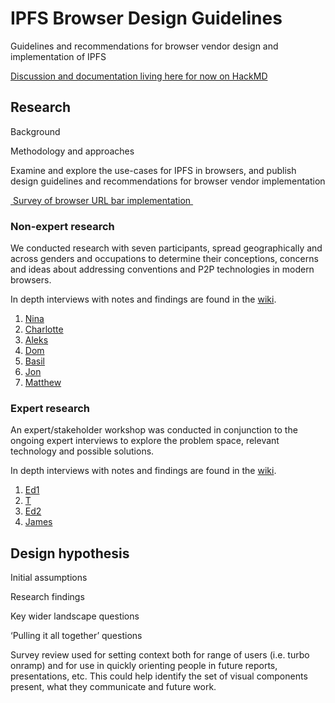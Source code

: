 # IPFS Browser Design Guidelines
Guidelines and recommendations for browser vendor design and implementation of IPFS

[Discussion and documentation living here for now on HackMD][1]

## Research

Background

Methodology and approaches

Examine and explore the use-cases for IPFS in browsers, and publish design guidelines and recommendations for browser vendor implementation

[ Survey of browser URL bar implementation ][2]

### Non-expert research

We conducted research with seven participants, spread geographically and across genders and occupations to determine their conceptions, concerns and ideas about addressing conventions and P2P technologies in modern browsers. 

In depth interviews with notes and findings are found in the [wiki][3].

1. [Nina][4]
2. [Charlotte][5]
3. [Aleks][6]
4. [Dom][7]
5. [Basil][8]
6. [Jon][9]
7. [Matthew][10]

### Expert research

An expert/stakeholder workshop was conducted in conjunction to the ongoing expert interviews to explore the problem space, relevant technology and possible solutions.

In depth interviews with notes and findings are found in the [wiki][11].

1. [Ed1][12]
2. [T][13]
3. [Ed2][14]
4. [James][15]

## Design hypothesis

Initial assumptions

Research findings

Key wider landscape questions

‘Pulling it all together’ questions

Survey review used for setting context both for range of users (i.e. turbo onramp) and for use in quickly orienting people in future reports, presentations, etc. This could help identify the set of visual components present, what they communicate and future work.

[1]:	https://hackmd.io/BC4VXCr4TW6tUXnYZKOO0A?view
[2]:	https://hackmd.io/LnKfUUM_TAqw4JfRw_XmdA
[3]:	https://github.com/ipfs/browser-design-guidelines/wiki
[4]:	https://github.com/ipfs/browser-design-guidelines/wiki/Interview-Nina
[5]:	https://github.com/ipfs/browser-design-guidelines/wiki/Interview-Charlotte
[6]:	https://github.com/ipfs/browser-design-guidelines/wiki/Interview-Aleks
[7]:	https://github.com/ipfs/browser-design-guidelines/wiki/Interview-Dom
[8]:	https://github.com/ipfs/browser-design-guidelines/wiki/Interview-Basil
[9]:	https://github.com/ipfs/browser-design-guidelines/wiki/Interview-Jon
[10]:	https://github.com/ipfs/browser-design-guidelines/wiki/Interview-Matthew
[11]:	https://github.com/ipfs/browser-design-guidelines/wiki
[12]:	https://github.com/ipfs/browser-design-guidelines/wiki/Interview-Ed1
[13]:	https://github.com/ipfs/browser-design-guidelines/wiki/Interview-T
[14]:	https://github.com/ipfs/browser-design-guidelines/wiki/Interview-Ed2
[15]:	https://github.com/ipfs/browser-design-guidelines/wiki/Interview-James
